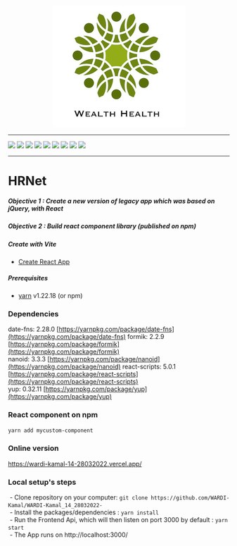 <p align="center">
  <img src="/src/assets/images/WealthHealth.jpg" width="300px"alt="Sublime's custom image"/>
</p>

---
[![](https://img.shields.io/badge/Vite-646CFF?style=flat-square&logo=vite&labelColor=fff&logoColor=FFD62E)](https://vitejs.dev/guide/)
[![](https://img.shields.io/badge/HTML5-E34F26?style=flat-square&labelColor=fff&logo=html5&logoColor=E34F26)](https://developer.mozilla.org/fr/docs/Glossary/HTML)
[![](https://img.shields.io/badge/CSS-1572B6?style=flat-square&labelColor=fff&logo=css3&logoColor=1572B6)](https://developer.mozilla.org/fr/docs/Web/CSS/Reference)
[![](https://img.shields.io/badge/JavaScript-F7DF1E?style=flat-square&labelColor=fff&logo=javascript&logoColor=F7DF1E)](https://developer.mozilla.org/fr/docs/Web/JavaScript)
[![](https://img.shields.io/badge/React-61DAFB?style=flat-square&labelColor=fff&logo=react&logoColor=61DAFB)](https://beta.reactjs.org/)
[![](https://img.shields.io/badge/React_Router-CA4245?style=flat-square&labelColor=fff&logo=react-router&logoColor=CA4245)](https://reactrouter.com/en/main)
[![](https://img.shields.io/badge/Firebase-FFCA28?style=flat-square&labelColor=fff&logo=firebase&logoColor=FFCA28)](https://firebase.google.com/docs?hl=en)
[![](https://img.shields.io/badge/Material_UI-007FFF?style=flat-square&labelColor=fff&logo=mui&logoColor=007FFF)](https://mui.com/material-ui/getting-started/overview/)
[![](https://img.shields.io/badge/Styled_components-DB7093?style=flat-square&labelColor=fff&logo=styled-components&logoColor=DB7093)](https://styled-components.com/docs)

---
# HRNet 
##### Objective 1 : Create a new version of legacy app which was based on jQuery, with React
##### Objective 2 : Build react component library (published on npm)

#### 

##### Create with Vite
- [Create React App](https://create-react-app.dev/)
 
##### Prerequisites
- [yarn](https://yarnpkg.com/) v1.22.18 (or npm)

### Dependencies
date-fns: 2.28.0 [https://yarnpkg.com/package/date-fns](https://yarnpkg.com/package/date-fns) 
formik: 2.2.9 [https://yarnpkg.com/package/formik](https://yarnpkg.com/package/formik)  
nanoid: 3.3.3 [https://yarnpkg.com/package/nanoid](https://yarnpkg.com/package/nanoid)
react-scripts: 5.0.1 [https://yarnpkg.com/package/react-scripts](https://yarnpkg.com/package/react-scripts)    
yup: 0.32.11 [https://yarnpkg.com/package/yup](https://yarnpkg.com/package/yup)  

### React component on npm
`yarn add mycustom-component`

### Online version
https://wardi-kamal-14-28032022.vercel.app/

### Local setup's steps
  
 - Clone repository on your computer: `git clone https://github.com/WARDI-Kamal/WARDI-Kamal_14_28032022-`  
 - Install the packages/dependencies : `yarn install`  
 - Run the Frontend Api, which will then listen on port 3000 by default : `yarn start`  
 - The App runs on http://localhost:3000/
